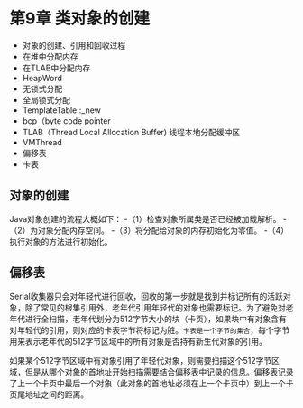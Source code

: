 # 第9章 类对象的创建

- 对象的创建、引用和回收过程
- 在堆中分配内存
- 在TLAB中分配内存
- HeapWord
- 无锁式分配
- 全局锁式分配
- TemplateTable::_new
- bcp（byte code pointer
- TLAB（Thread Local Allocation Buffer) 线程本地分配缓冲区
- VMThread
- 偏移表
- 卡表

## 对象的创建

Java对象创建的流程大概如下：
-（1）检查对象所属类是否已经被加载解析。
-（2）为对象分配内存空间。
-（3）将分配给对象的内存初始化为零值。
-（4）执行对象的<init>方法进行初始化。

## 偏移表

Serial收集器只会对年轻代进行回收，回收的第一步就是找到并标记所有的活跃对象，除了常见的根集引用外，老年代引用年轻代的对象也需要标记。为了避免对老年代进行全扫描，老年代划分为512字节大小的块（卡页），如果块中有对象含有对年轻代的引用，则对应的卡表字节将标记为脏。`卡表是一个字节的集合`，每个字节用来表示老年代的512字节区域中的所有对象是否持有新生代对象的引用。

如果某个512字节区域中有对象引用了年轻代对象，则需要扫描这个512字节区域，但是从哪个对象的首地址开始扫描需要结合偏移表中记录的信息。偏移表记录了上一个卡页中最后一个对象（此对象的首地址必须在上一个卡页中）到上一个卡页尾地址之间的距离。


